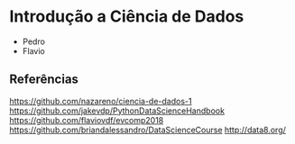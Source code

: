# Introdução a Ciência de Dados

- Pedro
- Flavio

## Referências

https://github.com/nazareno/ciencia-de-dados-1
https://github.com/jakevdp/PythonDataScienceHandbook
https://github.com/flaviovdf/evcomp2018
https://github.com/briandalessandro/DataScienceCourse
http://data8.org/
